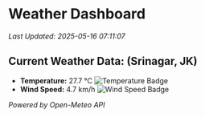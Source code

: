 
# Weather Dashboard

_Last Updated: 2025-05-16 07:11:07_

## Current Weather Data: (Srinagar, JK)
- **Temperature:** 27.7 °C ![Temperature Badge](https://img.shields.io/badge/Temperature-Medium%20Temp-green)
- **Wind Speed:** 4.7 km/h ![Wind Speed Badge](https://img.shields.io/badge/Wind%20Speed-Light%20Wind-blue)

*Powered by Open-Meteo API*
